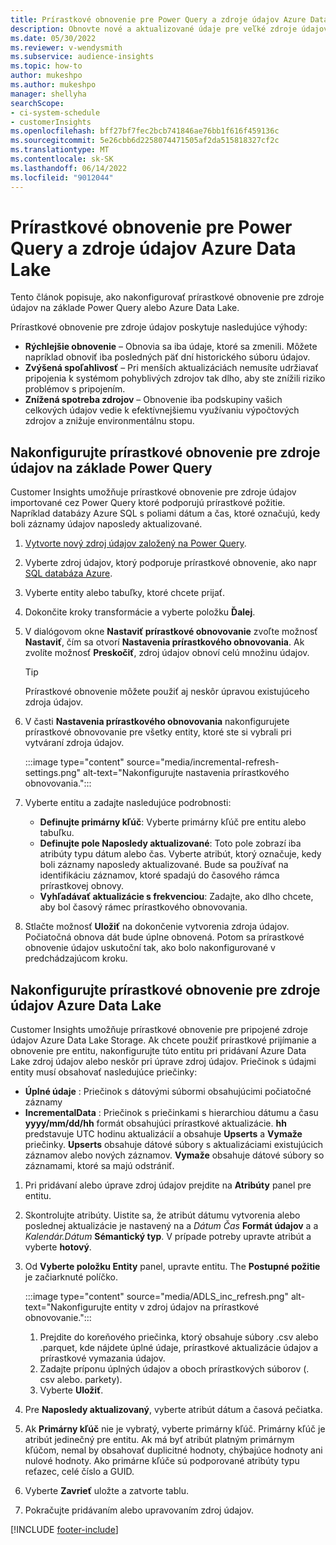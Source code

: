 ```yaml
---
title: Prírastkové obnovenie pre Power Query a zdroje údajov Azure Data Lake
description: Obnovte nové a aktualizované údaje pre veľké zdroje údajov na základe Power Query alebo zdroje údajov Azure Data Lake.
ms.date: 05/30/2022
ms.reviewer: v-wendysmith
ms.subservice: audience-insights
ms.topic: how-to
author: mukeshpo
ms.author: mukeshpo
manager: shellyha
searchScope:
- ci-system-schedule
- customerInsights
ms.openlocfilehash: bff27bf7fec2bcb741846ae76bb1f616f459136c
ms.sourcegitcommit: 5e26cbb6d2258074471505af2da515818327cf2c
ms.translationtype: MT
ms.contentlocale: sk-SK
ms.lasthandoff: 06/14/2022
ms.locfileid: "9012044"
---
```

# <a name="incremental-refresh-for-power-query-and-azure-data-lake-data-sources"></a>Prírastkové obnovenie pre Power Query a zdroje údajov Azure Data Lake

Tento článok popisuje, ako nakonfigurovať prírastkové obnovenie pre zdroje údajov na základe Power Query alebo Azure Data Lake.

Prírastkové obnovenie pre zdroje údajov poskytuje nasledujúce výhody:

- **Rýchlejšie obnovenie** – Obnovia sa iba údaje, ktoré sa zmenili. Môžete napríklad obnoviť iba posledných päť dní historického súboru údajov.
- **Zvýšená spoľahlivosť** – Pri menších aktualizáciách nemusíte udržiavať pripojenia k systémom pohyblivých zdrojov tak dlho, aby ste znížili riziko problémov s pripojením.
- **Znížená spotreba zdrojov** – Obnovenie iba podskupiny vašich celkových údajov vedie k efektívnejšiemu využívaniu výpočtových zdrojov a znižuje environmentálnu stopu.

## <a name="configure-incremental-refresh-for-data-sources-based-on-power-query"></a>Nakonfigurujte prírastkové obnovenie pre zdroje údajov na základe Power Query

Customer Insights umožňuje prírastkové obnovenie pre zdroje údajov importované cez Power Query ktoré podporujú prírastkové požitie. Napríklad databázy Azure SQL s poliami dátum a čas, ktoré označujú, kedy boli záznamy údajov naposledy aktualizované.

1. [Vytvorte nový zdroj údajov založený na Power Query](connect-power-query.md).

1. Vyberte zdroj údajov, ktorý podporuje prírastkové obnovenie, ako napr [SQL databáza Azure](/power-query/connectors/azuresqldatabase).

1. Vyberte entity alebo tabuľky, ktoré chcete prijať.

1. Dokončite kroky transformácie a vyberte položku **Ďalej**.

1. V dialógovom okne **Nastaviť prírastkové obnovovanie** zvoľte možnosť **Nastaviť**, čím sa otvorí **Nastavenia prírastkového obnovovania**. Ak zvolíte možnosť **Preskočiť**, zdroj údajov obnoví celú množinu údajov.
   > [!TIP]
   > Prírastkové obnovenie môžete použiť aj neskôr úpravou existujúceho zdroja údajov.

1. V časti **Nastavenia prírastkového obnovovania** nakonfigurujete prírastkové obnovovanie pre všetky entity, ktoré ste si vybrali pri vytváraní zdroja údajov.

   :::image type="content" source="media/incremental-refresh-settings.png" alt-text="Nakonfigurujte nastavenia prírastkového obnovovania.":::

1. Vyberte entitu a zadajte nasledujúce podrobnosti:

   - **Definujte primárny kľúč**: Vyberte primárny kľúč pre entitu alebo tabuľku.
   - **Definujte pole Naposledy aktualizované**: Toto pole zobrazí iba atribúty typu dátum alebo čas. Vyberte atribút, ktorý označuje, kedy boli záznamy naposledy aktualizované. Bude sa používať na identifikáciu záznamov, ktoré spadajú do časového rámca prírastkovej obnovy.
   - **Vyhľadávať aktualizácie s frekvenciou**: Zadajte, ako dlho chcete, aby bol časový rámec prírastkového obnovovania.

1. Stlačte možnosť **Uložiť** na dokončenie vytvorenia zdroja údajov. Počiatočná obnova dát bude úplne obnovená. Potom sa prírastkové obnovenie údajov uskutoční tak, ako bolo nakonfigurované v predchádzajúcom kroku.

## <a name="configure-incremental-refresh-for-azure-data-lake-data-sources"></a>Nakonfigurujte prírastkové obnovenie pre zdroje údajov Azure Data Lake

Customer Insights umožňuje prírastkové obnovenie pre pripojené zdroje údajov Azure Data Lake Storage. Ak chcete použiť prírastkové prijímanie a obnovenie pre entitu, nakonfigurujte túto entitu pri pridávaní Azure Data Lake zdroj údajov alebo neskôr pri úprave zdroj údajov. Priečinok s údajmi entity musí obsahovať nasledujúce priečinky:

- **Úplné údaje** : Priečinok s dátovými súbormi obsahujúcimi počiatočné záznamy
- **IncrementalData** : Priečinok s priečinkami s hierarchiou dátumu a času **yyyy/mm/dd/hh** formát obsahujúci prírastkové aktualizácie. **hh** predstavuje UTC hodinu aktualizácií a obsahuje **Upserts** a **Vymaže** priečinky. **Upserts** obsahuje dátové súbory s aktualizáciami existujúcich záznamov alebo nových záznamov. **Vymaže** obsahuje dátové súbory so záznamami, ktoré sa majú odstrániť.

1. Pri pridávaní alebo úprave zdroj údajov prejdite na **Atribúty** panel pre entitu.

1. Skontrolujte atribúty. Uistite sa, že atribút dátumu vytvorenia alebo poslednej aktualizácie je nastavený na a *Dátum Čas* **Formát údajov** a a *Kalendár.Dátum* **Sémantický typ**. V prípade potreby upravte atribút a vyberte **hotový**.

1. Od **Vyberte položku Entity** panel, upravte entitu. The **Postupné požitie** je začiarknuté políčko.

   :::image type="content" source="media/ADLS_inc_refresh.png" alt-text="Nakonfigurujte entity v zdroj údajov na prírastkové obnovovanie.":::

   1. Prejdite do koreňového priečinka, ktorý obsahuje súbory .csv alebo .parquet, kde nájdete úplné údaje, prírastkové aktualizácie údajov a prírastkové vymazania údajov.
   1. Zadajte príponu úplných údajov a oboch prírastkových súborov (\. csv alebo\. parkety).
   1. Vyberte **Uložiť**.

1. Pre **Naposledy aktualizovaný**, vyberte atribút dátum a časová pečiatka.

1. Ak **Primárny kľúč** nie je vybratý, vyberte primárny kľúč. Primárny kľúč je atribút jedinečný pre entitu. Ak má byť atribút platným primárnym kľúčom, nemal by obsahovať duplicitné hodnoty, chýbajúce hodnoty ani nulové hodnoty. Ako primárne kľúče sú podporované atribúty typu reťazec, celé číslo a GUID.

1. Vyberte **Zavrieť** uložte a zatvorte tablu.

1. Pokračujte pridávaním alebo upravovaním zdroj údajov.

[!INCLUDE [footer-include](includes/footer-banner.md)]
